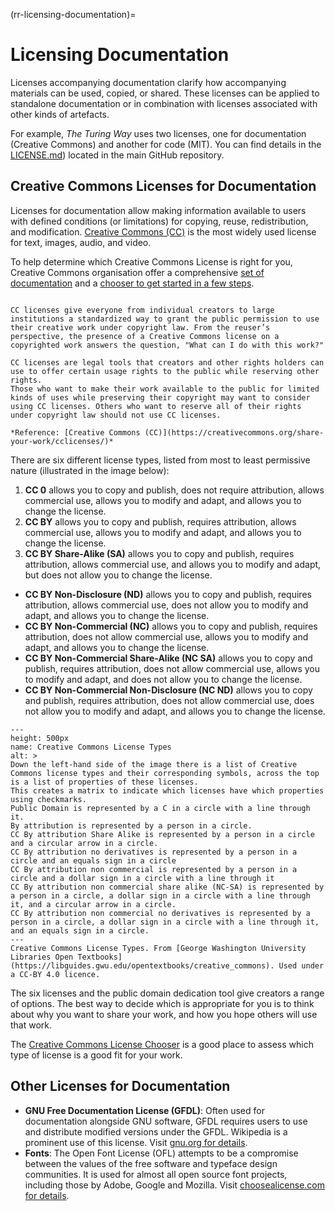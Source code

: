 (rr-licensing-documentation)=
# Licensing Documentation

Licenses accompanying documentation clarify how accompanying materials can be used, copied, or shared.
These licenses can be applied to standalone documentation or in combination with licenses associated with other kinds of artefacts.

For example, *The Turing Way* uses two licenses, one for documentation (Creative Commons) and another for code (MIT).
You can find details in the [LICENSE.md](https://github.com/the-turing-way/the-turing-way/blob/main/LICENSE.md)) located in the main GitHub repository.

## Creative Commons Licenses for Documentation

Licenses for documentation allow making information available to users with defined conditions (or limitations) for copying, reuse, redistribution, and modification.
[Creative Commons (CC)](https://creativecommons.org/) is the most widely used license for text, images, audio, and video.

To help determine which Creative Commons License is right for you, Creative Commons organisation offer a comprehensive [set of documentation](https://creativecommons.org/share-your-work/cclicenses/) and a [chooser to get started in a few steps](https://creativecommons.org/choose).

```{note}

CC licenses give everyone from individual creators to large institutions a standardized way to grant the public permission to use their creative work under copyright law. From the reuser’s perspective, the presence of a Creative Commons license on a copyrighted work answers the question, "What can I do with this work?"

CC licenses are legal tools that creators and other rights holders can use to offer certain usage rights to the public while reserving other rights.
Those who want to make their work available to the public for limited kinds of uses while preserving their copyright may want to consider using CC licenses. Others who want to reserve all of their rights under copyright law should not use CC licenses.

*Reference: [Creative Commons (CC)](https://creativecommons.org/share-your-work/cclicenses/)*

```

There are six different license types, listed from most to least permissive nature (illustrated in the image below):

1. **CC 0** allows you to copy and publish, does not require attribution, allows commercial use, allows you to modify and adapt, and allows you to change the license.
2. **CC BY** allows you to copy and publish, requires attribution, allows commercial use, allows you to modify and adapt, and allows you to change the license.
3. **CC BY Share-Alike (SA)** allows you to copy and publish, requires attribution, allows commercial use, and allows you to modify and adapt, but does not allow you to change the license.
* **CC BY Non-Disclosure (ND)** allows you to copy and publish, requires attribution, allows commercial use, does not allow you to modify and adapt, and allows you to change the license.
* **CC BY Non-Commercial (NC)** allows you to copy and publish, requires attribution, does not allow commercial use, allows you to modify and adapt, and allows you to change the license.
* **CC BY Non-Commercial Share-Alike (NC SA)** allows you to copy and publish, requires attribution, does not allow commercial use, allows you to modify and adapt, and does not allow you to change the license.
* **CC BY Non-Commercial Non-Disclosure (NC ND)** allows you to copy and publish, requires attribution, does not allow commercial use, does not allow you to modify and adapt, and allows you to change the license.

```{figure} ../../figures/cc-license-chart.* 
---
height: 500px
name: Creative Commons License Types
alt: >
Down the left-hand side of the image there is a list of Creative Commons license types and their corresponding symbols, across the top is a list of properties of these licenses.
This creates a matrix to indicate which licenses have which properties using checkmarks.
Public Domain is represented by a C in a circle with a line through it.
By attribution is represented by a person in a circle.
CC By attribution Share Alike is represented by a person in a circle and a circular arrow in a circle.
CC By attribution no derivatives is represented by a person in a circle and an equals sign in a circle
CC By attribution non commercial is represented by a person in a circle and a dollar sign in a circle with a line through it
CC By attribution non commercial share alike (NC-SA) is represented by a person in a circle, a dollar sign in a circle with a line through it, and a circular arrow in a circle.
CC By attribution non commercial no derivatives is represented by a person in a circle, a dollar sign in a circle with a line through it, and an equals sign in a circle.
---
Creative Commons License Types. From [George Washington University Libraries Open Textbooks](https://libguides.gwu.edu/opentextbooks/creative_commons). Used under a CC-BY 4.0 licence.
```

The six licenses and the public domain dedication tool give creators a range of options.
The best way to decide which is appropriate for you is to think about why you want to share your work, and how you hope others will use that work.

The [Creative Commons License Chooser](https://creativecommons.org/choose/) is a good place to assess which type of license is a good fit for your work.

## Other Licenses for Documentation

- **GNU Free Documentation License (GFDL)**: Often used for documentation alongside GNU software, GFDL requires users to use and distribute modified versions under the GFDL. Wikipedia is a prominent use of this license. Visit [gnu.org for details](https://www.gnu.org/licenses/fdl-1.3.html).
- **Fonts**:  The Open Font License (OFL) attempts to be a compromise between the values of the free software and typeface design communities. It is used for almost all open source font projects, including those by Adobe, Google and Mozilla. Visit [choosealicense.com for details](https://choosealicense.com/licenses/ofl-1.1/).